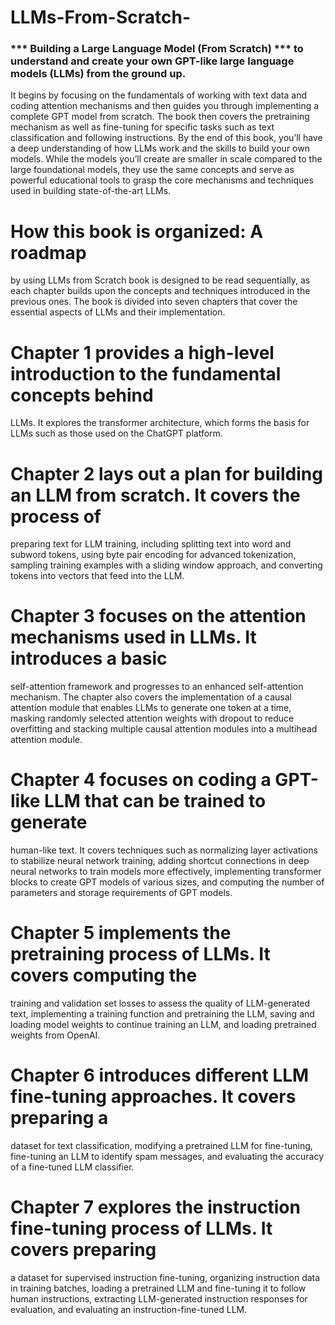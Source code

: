 # LLMs-From-Scratch-
### *** Building a Large Language Model (From Scratch) *** to understand and create your own GPT-like large language models (LLMs) from the ground up.
It begins by focusing on the fundamentals of working with text data and coding attention mechanisms 
and then guides you through implementing a complete GPT model from scratch.
The book then covers the pretraining mechanism as well as
fine-tuning for specific tasks such as text classification and following instructions. 
By the end of this book, you’ll have a deep understanding of how LLMs work and the skills to build your own models.
While the models you’ll create are smaller in scale compared to the large foundational models, 
they use the same concepts and serve as powerful educational tools to grasp the core mechanisms and techniques
used in building state-of-the-art LLMs.

# How this book is organized: A roadmap
by using LLMs from Scratch book is designed to be read sequentially, as each chapter builds upon the concepts
and techniques introduced in the previous ones. The book is divided into seven
chapters that cover the essential aspects of LLMs and their implementation.

# Chapter 1  provides a high-level introduction to the fundamental concepts behind
LLMs. It explores the transformer architecture, which forms the basis for LLMs such
as those used on the ChatGPT platform.
# Chapter 2 lays out a plan for building an LLM from scratch. It covers the process of
preparing text for LLM training, including splitting text into word and subword
tokens, using byte pair encoding for advanced tokenization, sampling training examples
with a sliding window approach, and converting tokens into vectors that feed into
the LLM.
# Chapter 3 focuses on the attention mechanisms used in LLMs. It introduces a basic
self-attention framework and progresses to an enhanced self-attention mechanism.
The chapter also covers the implementation of a causal attention module that enables
LLMs to generate one token at a time, masking randomly selected attention weights
with dropout to reduce overfitting and stacking multiple causal attention modules
into a multihead attention module.
# Chapter 4 focuses on coding a GPT-like LLM that can be trained to generate
human-like text. It covers techniques such as normalizing layer activations to stabilize
neural network training, adding shortcut connections in deep neural networks to
train models more effectively, implementing transformer blocks to create GPT models
of various sizes, and computing the number of parameters and storage requirements
of GPT models.
# Chapter 5 implements the pretraining process of LLMs. It covers computing the
training and validation set losses to assess the quality of LLM-generated text, implementing
a training function and pretraining the LLM, saving and loading model
weights to continue training an LLM, and loading pretrained weights from OpenAI.
# Chapter 6 introduces different LLM fine-tuning approaches. It covers preparing a
dataset for text classification, modifying a pretrained LLM for fine-tuning, fine-tuning
an LLM to identify spam messages, and evaluating the accuracy of a fine-tuned LLM
classifier.
# Chapter 7 explores the instruction fine-tuning process of LLMs. It covers preparing
a dataset for supervised instruction fine-tuning, organizing instruction data in
training batches, loading a pretrained LLM and fine-tuning it to follow human
instructions, extracting LLM-generated instruction responses for evaluation, and evaluating
an instruction-fine-tuned LLM.
